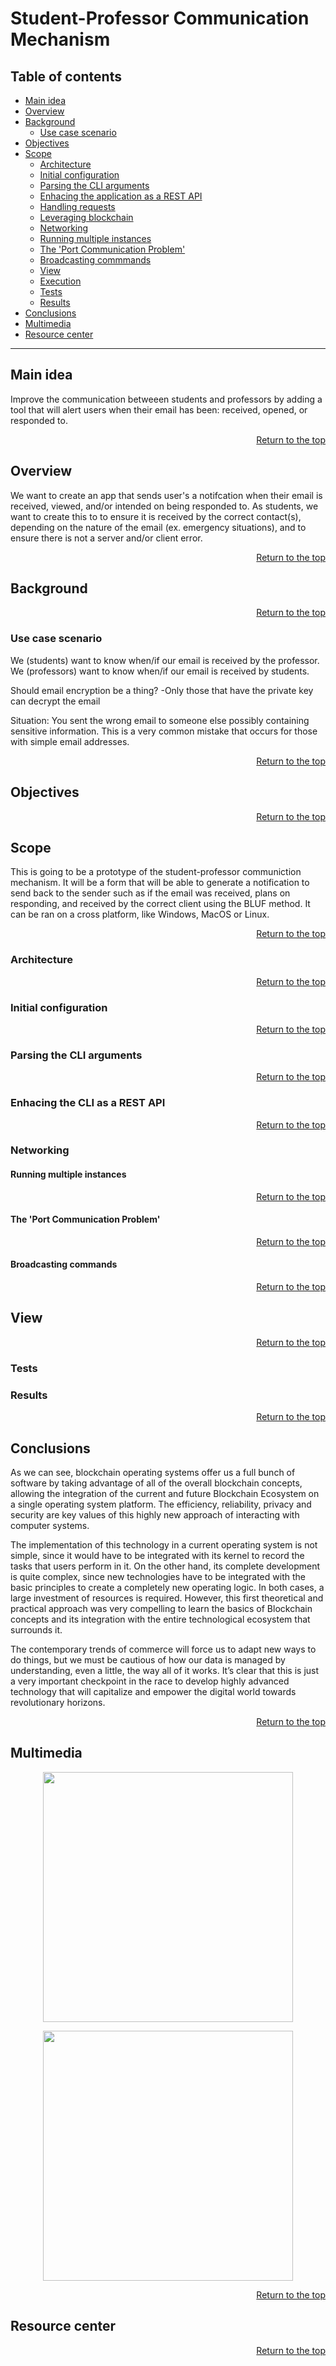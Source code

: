 # Student-Professor Communication Mechanism

## Table of contents

* [Main idea](#Main-idea)
* [Overview](#Overview)
* [Background](#Background)
   * [Use case scenario](#Use-case-scenario) 
* [Objectives](#Objectives)
* [Scope](#Scope)
   * [Architecture](#Architecture) 
   * [Initial configuration](#Initial-configuration)
   * [Parsing the CLI arguments](#Parsing-the-CLI-arguments)
   * [Enhacing the application as a REST API](#Enhacing-the-CLI-as-a-REST-API)
   * [Handling requests](#Handling-requests)
   * [Leveraging blockchain](#Leveraging-blockchain)
   * [Networking](#Networking)
   * [Running multiple instances](#Running-multiple-instances)
   * [The 'Port Communication Problem'](#The-Port-Communication-Problem)
   * [Broadcasting commmands](#Broadcasting-commands)
   * [View](#View)
   * [Execution](#Execution)
   * [Tests](#Tests)
   * [Results](#Results) 
* [Conclusions](#Conclusions)
* [Multimedia](#Multimedia)
* [Resource center](#Resource-center)
---

## Main idea
Improve the communication betweeen students and professors by adding a tool that will alert users when their email has been: received, opened, or responded to.

<a href="#Table-of-contents"><p align="right">Return to the top</p></a>

## Overview
We want to create an app that sends user's a notifcation when their email is received, viewed, and/or intended on being responded to. As students, we want to create this to to ensure it is received by the correct contact(s), depending on the nature of the email (ex. emergency situations), and to ensure there is not a server and/or client error.

<a href="#Table-of-contents"><p align="right">Return to the top</p></a>

## Background

<!--The advances that technology has made in recent years have allowed us to change the way we do things, incorporating new techniques and new protocols to the activities that we have been doing for years. The economic, commerce and health sectors have been among the most benefited, as they have been able to take advantage of new technological developments to boost their growth within the industry and outside the industry to benefit human beings. 

The emergence of cryptocurrencies, such as Bitcoin, has revolutionized the contemporary economy. But not only that, but also all the technology behind them, as it has been used in other fields to take advantage of their intrinsic properties. Thus, there have been developments that allow validating the security and integrity of data through digital certificates or proposals to incorporate this technology to the electoral systems of the communities. The possibilities are endless. 

Blockchain technology can be used in almost any human activity, but it deserves more its application in those where security and privacy are a priority. While it is true that applications developed with this technology have a strong robustness and trust, they are not completely secure, as there will always be a latent risk that threatens the integrity of your data, as well as its efficiency and effectiveness in its execution. To solve this problem, developments have been taking place that go beyond a single application or a set of them. One of them is the possibility of creating an entire operating system that uses blockchain in its execution.   

Before getting into the subject, let's remember some basic concepts. An operating system (OS) is a bunch of software that manages the resources of a computing system and allows the interaction between the person and the machine. They are grouped by type and the most common of them are the Network OS, which has the capability of managing data, users, groups, security, applications, and other networking functions. Although there are many operating systems, the ones that have stood out the most in the market are Windows, MacOS, Linux and Android, to name a few

Initially, all of these “traditionals” OS were hardware based, which means that they provide interoperability between the software and the bare metal of the device. Also needed to be runned on it in order to use it. Modern technologies like virtualization and cloud concepts, in one of its large amounts of benefits, have entered the game. The first one by allowing us to abstract the hardware layer to run specific software even though we have another operating system installed. The second one, enable us to have access to our data anywhere.

Any traditional OS also executes actions based on user commands which can be viewed as a transaction. So, a blockchain operating system (bOS) captures all commands and transactions from a user’s device, but authentication, execution, and recording occur on the blockchain. One of its main characteristics is that it doesn't run on your computer’s hardware but instead operates on the cloud and is virtually-enabled, which means users have the liability to manage blockchains independently of the hardware device, and all of the processed data is runned out of it. A bOS offers benefits of security, privacy and decentralized use of OS, besides facilitating efficiency, easier development and better user experience.

<p align="center">
  <img width="400" src="https://user-images.githubusercontent.com/88801826/131191074-b6e45d91-692a-466e-b12b-68cd1dcf7d06.png">
</p>

Since it is a very recent technology, developers are still monitoring the performance of their creations, although some options are already on the market. For example, NYNJA vOS offers a platform that supports a communication layer offering text, voice, video conferencing, and project management tools, a secure payments layer for commercial transactions. Also supports a marketplace for commercial activities. Also the company Quant Network has an interesting approach to this subject with it enterprise OS that interconnects blockchain legacy, current or future platforms and networks.-->

<a href="#Table-of-contents"><p align="right">Return to the top</p></a>

### Use case scenario

We (students) want to know when/if our email is received by the professor.
We (professors) want to know when/if our email is received by students.

Should email encryption be a thing? 
-Only those that have the private key can decrypt the email

Situation: You sent the wrong email to someone else possibly containing sensitive information. This is a very common mistake that occurs for those with simple email addresses. 
<!--
<p align="center">
  <img width="500" src="https://user-images.githubusercontent.com/88801826/133133205-dfe4a97a-05a0-4383-bb83-2494b73e3fcf.png">
</p>

The way in which this could happen is to introduce an intermediate layer among with the user's interface with the platform he uses, which will be attentive to everything the user introduces without altering the native operation of the operating system. This special layer will also be linked to the applications that the user performs, as these will also be registered. Thus, from the most basic operations, such as turning on the system or listing folders in the console, to the most complex ones, will be recorded in the blockchain.-->

<a href="#Table-of-contents"><p align="right">Return to the top</p></a>

## Objectives

<!--Demonstrate that the integration of operating system commands with blockchain is possible by:

1. Developing a command line interface terminal (CLI) to serve as a basis for integrating blockchain functionality.
2. Adapting the blockchain prototype to incorporate the commands into its structure.
3. Integrate both prototypes so that they work in a harmonious and networked way, including several instances of them.-->

<a href="#Table-of-contents"><p align="right">Return to the top</p></a>

## Scope

This is going to be a prototype of the student-professor communiction mechanism. It will be a form that will be able to generate a notification to send back to the sender such as if the email was received, plans on responding, and received by the correct client using the BLUF method.  It can be ran on a cross platform, like Windows, MacOS or Linux.

<a href="#Table-of-contents"><p align="right">Return to the top</p></a>

### Architecture

<!--For the purpose of our objective, the idea is to build a prototype application that visually resembles a command line, but internally can actually access the resources of this, behaving as such and being able to perform the same operations as if it were running natively within the operating system.

Therefore, our application to be developed will be based on Electron, which is a multiprocess and multiplatform architecture framework to create desktop applications using web technologies. Electron integrates Node.js to access the system resources in the backend, and the Chromium browser to build the frontend. With this, we are able to use HTML, CSS and Javascript to customize what is displayed to the user. 

Since Electron is in charge of integrating the backend and the frontend in a single architecture, we will have two important processes. The `main` and the `renderer`. The first one controls the state of the application while the second one controls the interface with the user. When an Electron application is executed, the `main` process is launched, which is in charge of accessing the system resources and starting the `renderer` process. An important point to mention is that the `main` process does not have direct access to frontend methods and resources.

Summarizing the above, the `main` process can be seen as a browser, and the `renderer` process as one of its tabs. 

<p align="center">
  <img width="500" src="https://user-images.githubusercontent.com/88801826/133124078-a40ec00a-4548-4b29-bd34-b15e5b8453a0.png">
</p> -->

<a href="#Table-of-contents"><p align="right">Return to the top</p></a>

### Initial configuration

<!--First of all, we need to create the visual environment of the application. Based on some [tutorials](https://www.youtube.com/watch?v=vhDBbbMJWoY), reviewing [Electron's official documentation](https://www.electronjs.org/docs/) and consulting forums to solve compilation errors of some modules, I found the way to do it. 

> Modules installed `npm i electron` | `npm i electron-tools` | `npm i node-pty xterm` | `npm i electron-rebuild`

Ignoring the modules folder that is generated by default the installation of each of these, we have then the following files. Their description will help us to understand how the application is built and, later on, to have more clarity when incorporating the functionality of the blockchain concepts and operation in it.  

* `main.js`: the main process of the application. It performs the basic configuration of our application window, such as dimensions and features. It also handles the window events that the application responds to with the user interface.

* `index.js`: the file of our renderer process. This file is associated with the `index.html`, because it is going to be in charge of being attentive to all the events that the user introduces and to establish communication with the `main.js` file to process the information that is generated with them.

* `index.html`: the visual template that is shown to the user directly.

<p align="center">
  <img width="500" src="https://user-images.githubusercontent.com/88801826/133125234-1c854823-f770-4596-8269-f65a819a0df5.png">
</p>


The result is a window that looks and behaves like a command line interface terminal. 

<p align="center">
  <img width="500" src="https://user-images.githubusercontent.com/88801826/133009605-4ce201f8-6233-41eb-a2f8-150baff5ecff.JPG">
</p>
-->
<a href="#Table-of-contents"><p align="right">Return to the top</p></a>

### Parsing the CLI arguments

<!--Once we have the CLI running without any error, the next challenge is how can I process the information that the user enters in it, with the objective of processing them later in a blockchain structure. So far, the default functionality of the application allows us to cache in `index.js` each of the characters we enter and display them at the same time in the window. 

However, from this action or event, we need the complete command, not the characters separately, to be sent to the main process. Recall that the main process does not have direct communication with the rendering process. To do this there is the Inter-Process Communication. With this, `main.js` can access the `ipcMain` module, and `index.js` can access the `ipcRenderer` module, where the former is attentive to the events that happen in the latter or to the information it sends. 

Based on the above, we implemented the following methods to solve this first challenge.

In `index.js`:

 ``` javascript
//Variable to concatenate the keystrokes of the command
var command = "";
var term = new Terminal();
term.open(document.getElementById('terminal'));

//Send command string to the Blockchained process
var input = document.getElementById("terminal");
input.addEventListener("keyup", function (event, data) {
    if (event.keyCode === 13) {
        ipc.send('terminal.command', command);
        //Clean the command variable
        command = "";
    }
});

//Whatever we write on the terminal
term.onData(e => {
    //Get the keystrokes for the commands.
    command = command + e;
    ipc.send("terminal.keystroke", e);
});
```

Here, a variable is declared where the complete command will be stored as the user enters his characters. When it is finished, it will give a line break and, as the process will be attentive to this specific event, it will send the command to the main process. It then empties the variable to be used again when the user enters another command.

In `main.js`:

```javascript
//Recive command from terminal
var ipc = require('electron').ipcMain;
ipc.on('terminal.command', function (event, data) {
        //Further actions
});
```

Here, the main process receives the information from the command to process it for further operations.

<p align="center">
  <img width="500" src="https://user-images.githubusercontent.com/88801826/133009462-2eb5b72e-ab83-41d5-a925-22171d6e1361.gif">
</p> -->

<a href="#Table-of-contents"><p align="right">Return to the top</p></a>

### Enhacing the CLI as a REST API

<!--Up to this point, the application can already capture and process the commands the user enters. What to do with them now? The Blockchain prototype we have and how it works is based on objects manipulated through Uniform Resource Identifiers (URIs), with are the formal concept of URLs, helping us to point to a resource over a network. So, a crucial step to be able to incorporate blockchain operations through HTTP in our application is to modify it to work as such. In other words, we need to enable the backend of our application as a REST API.

REST is any interface between systems that uses HTTP to obtain data or generate operations on that data in all possible formats, including JSON. It establishes a client-server protocol for the exchange of information between the backend and the frontend.  

This is achieved by installing [Express](https://expressjs.com/) in our project. I have read this [article](https://medium.com/@keshavagrawal/electron-js-react-js-express-js-b0fb2aa8233f) to get the explanation of how to integrate it in our application made in Electron and I have followed this [tutorial](https://expressjs.com/es/starter/hello-world.html) to get it. 

> Module installed `npm i express --save`

Then, we create a file and name it `app.js`. This file will serve as our request server. We add the following lines:

```javascript
const express = require('express')
const app = express()
const port = 3000

app.listen(port, () => {
  console.log(`Example app listening at http://localhost:${port}`)
})
```

In the app variable we assign the server and in the port variable the port through which the communication with the URIs will be established.

Now, somehow we have to relate it with the rendering process. This will be done through a file, which will act as a link between it and the server. We then create the file `renderer.js` and add the following line.

```javascript
let server = require('./app');
```

Finally, in `index.html`, we add the following to link it:

```html
<script src="./renderer.js"></script>
```
When the `renderer.js` file is loaded through `index.html`, the Express server will be generated on port 3000 and simultaneously the application will be ready to handle user requests.

<p align="center">
  <img width="500" src="https://user-images.githubusercontent.com/88801826/133127614-7fe2e034-02f8-48ad-a7c7-0a3a7cefe054.png">
</p>

<a href="#Table-of-contents"><p align="right">Return to the top</p></a>

### Handling requests

As mentioned above, the blockchain prototype uses objects through URIs. Therefore, we need to establish an HTTP communication channel between the main process in `main.js` and the server in `app.js`. For this purpose, we will use the [Axios module](https://axios-http.com/docs/intro). 

> Module installed `npm i axios`

Once installed, in `main.js` we locate the function where the rendering process command is received and add the following:

```javascript
//POST or GET Request
 axios
      .post/get('URI', {
          //Send o recieve data
      })
      .then(res => {
          /*
           Blockchain operations
          */
      })
      .catch(error => {
          console.error(error)
      }
```
Here, we can use GET or POST requests indicating the corresponding URI with its specific port and the data to be handled. In the response to the request, we will have to insert the instructions related to the blockchain operations. 

To have a greater comfort to manage the URIs, we will install now a utility called [Nodemon](https://www.npmjs.com/package/nodemon) that will serve us to monitor our application and indicate certain information that will be transmitted to the inside of the application for its internal use. 

> Module installed `npm i nodemon`

Once installed, we modify the script section of the `package.json` file, adding the following line:

```javascript
"tty1": "app.js 3000 http://localhost:3000",
```

Note that, within the command arguments, we are also indicating the port. To make the execution of the application more dynamic, that is to say, that I can specify another port without having to modify variables within the code, we will make the server take this argument and assign it to the port variable that was initially static. To do this, we simply modify the following line in `main.js`:

```javascript
const port = process.argv[2];
```
This change will cause the port number to be taken from the number two argument of the command to start the application. 

<a href="#Table-of-contents"><p align="right">Return to the top</p></a>

### Leveraging blockchain

We get to the core of the project, the added value that our CLI will have. We need to incorporate the functionalities and goodness of the blockchain with the execution of the application. At this point, all the previous work that has been done was aimed at facilitating its integration with the application. The next step is turn our CLI into a blockchained command line interface (bCLI)

What we want is that, once the application is started and registered over the network, and the user has executed a command, it is added to a blockchain and automatically verified. By now, we will deal with the network issue later. Also, let's leave for now the proof of work, i.e. the business rule of our entire blockchain process, as is. Depending on the degree of infrastructure available, in a future implementation, this hash could be used to identify a specific blockchain operating system or even as a key to develop applications within the same platform. 

As a first step, we added the blockchain prototype code to the project folder, named `blockchain.js`, which contains the base structure to convert the execution of our application into joined block structures. However, before using them, it is necessary to make some modifications for the purpose of the application.

<p align="center">
  <img width="500" src="https://user-images.githubusercontent.com/88801826/133127679-8b642aed-b4aa-443a-a47a-428c53838103.png">
</p>

In `Blockchain()` we modify `this.createNewBlock(100,'0','0','0');`

Therefore, each new block that is created, in addition to the other parameters, the last one will correspond to that of the command. 

Similarly, the matching must be performed in the method when a new transaction is created. 

```javascript
Blockchain.prototype.createNewTransaction = function (amount, sender, recipient, command) {
    const newTransaction = {
        //Create a new transaction object
        amount: amount,
        sender: sender,
        recipient: recipient,
        command: command,
        transactionId: uuidv4().split('-').join('')
    };
    return newTransaction;
```
Note that we only add to the function the parameter and inside the transaction information, the command information. 

With the base structure already adequate, now we need to incorporate to our server in `app.js` all the methods corresponding to the operations performed through HTTP requests. For that, we need to install some aditional modules.

> Modules installed `npm i request` | `npm i request-promise`

Finally, in order to use them, we need to implement the requests in the main process. Therefore, in `main.js`, in the function where we receive the command from the render process, we incorporate the lines of code that will provide our CLI with blockchain functionality.

```javascript
//Recive command from terminal
var ipc = require('electron').ipcMain;
ipc.on('terminal.command', function (event, data) {
    //Add a transaction
    axios
        .post(`http://localhost:3000/transaction/broadcast`,
            { "amount": 1, "sender": "user3000@localhost.com", "recipient": "app@server.com", "command": data },
            {
            })
        .then(res => {
            // Mine the transaction
            axios
                .get(`http://localhost:3000/mine`, {
                })
                .then(res => {
                    console.log("Command and validation executed");
                })
                .catch(error => {
                    console.error(error)
                })
        })
        .catch(error => {
            console.error(error)
        });
});
```

Once the command is received, it becomes part of a data structure containing the main transaction information. At first I thought of eliminating the "amount" field, however, it can be useful to sum up how many commands the terminal executed. For now, we statically define the sender as `user3000@localhost.com` and the recipient as `app@server.com`, although the latter might not necessarily be a server but any application or service that the user is using.

The packet is then sent via a POST request via URI to the method that creates a new transaction. If it was successful, it automatically requests a GET request to make the corresponding validation and become part of the blockchain. As you can see, it is an automatic process that is executed every time the user enters a new command in the terminal. 
-->
<a href="#Table-of-contents"><p align="right">Return to the top</p></a>

### Networking 

#### Running multiple instances

<!--Up to this point, our bCLI already has enough functionality to run without any problem in a single instance, that is, without being connected to a network of bCLIs. But to reach this last point and run the overall functionality of the prototype, it is first necessary to run several instances of the application. This was the hardest part of the project. 

The idea was simple: run multiple instances of bCLIs, each listening to its own server. Up to this point we already have Express installed, and with Nodemon running, we can pull up as many "servers" as we want along with their ports. However, we have only one Electron application. What we need are several instances of that application running on different servers, each on its own port.

For this last point, Nodemon has a limitation: we can't run both scripts at the same time; either we monitor the server script or the application script. However, we need Nodemon to monitor the server script because that is where it gets the port. The solution was not easy.

The first step to attack the problem was to think of another module to help us. That's how we came up with a module that performs the same process but for applications made in Electron. It is called [Electron Connect](https://www.npmjs.com/package/electron-connect). With this, it is possible to raise a service at the same time that the application is running. 

> Module installed `npm i electron-connect`

Once installed, the client now will be the main application process, in `main.js`, and the server in `app.js`; its like a server embedded in another. In each of the files, we add their respective lines of code so that they behave as such. 

On `main.js`, we need to run the client once the app is ready. So we search the corresponding function that allows it.  

```javascript
app.on("ready", function(){
    createWindow();
    client.create(mainWindow);
});
```

On `app.js`, we add the simple server instruction:

```javascript
var electron = require('electron-connect').server.create();
``` -->

<a href="#Table-of-contents"><p align="right">Return to the top</p></a>

#### The 'Port Communication Problem'

<!--So far, when we run the bCLI with Nodemon, it wakes up and automatically creates a service listening to the client on a certain process port thanks to the Electron Connect module. But if we try to run another instance, we get an error, because the port is occupied by the first instance. You would think that you could dynamically add the ports by taking them from the nodemon command argument and specifying them in the client and server instructions. This is possible in `app.js`, but not for `main.js`, because we are using nodemon within the first script.

As we saw in the description of Electron, the application architecture does not facilitate communication between the process and the server, even when using socket communication, IPC or global variables. To solve this problem, the viable solution would be to obtain the listening port through GET requests to the server from the main process and once there assign them to the corresponding instructions. 

As we want this request to be separate from the blockchain process requests, we need to create a small server extension from the original that listens on a specific port (different from the one indicated in nodemon). Therefore, in `app.js`, we add: 

``` javascript
const http = require('http');
const server = http.createServer(app);
server.listen(8080, function () {
    console.log("Port information service")
});
```

And on `main.js`, when the app is launched:

```javascript
const http = require('http');
    http.get('http://localhost:8080/port',(res)=>{
        res.on('data',(d)=>{
           serverPort = d.toString('utf8');
        })
    })
```

As we have already obtained the port, it only remains to place it in its respective locations. In order to be dynamic and not to be repeated in the instances, we will add five to the port number received from the argument, being a different one each time it is executed. 

On `main.js`, we add the client port:

```javascript
const http = require('http');
    http.get('http://localhost:8080/port',(res)=>{
        res.on('data',(d)=>{
           serverPort = d.toString('utf8');
        })
    })
    client.create(mainWindow, {port:parseInt(serverPort)+5});
```

On `app.js`, add the server port:

```javascript
var electron = require('electron-connect').server.create({port:parseInt(serverPort)+5});
```

With these instructions, we can now tell the electron-connect service to run on a different port each time another instance of the application is launched. 

However, now we face the same port traffic problem but in the small server we created for the communication between the process and the server: if two instances are executed, the second one will not be able to get the port information because the first one is occupying the port. What we need is that once the execution of an instance is started and the request is launched, the process receives that data, and the server, after a certain time, closes the connection and releases the port, thus allowing another instance to be executed and can occupy the port to request the information. 

For this, a timer was added to control the service. After 5 seconds of execution, it closes. This is added on the request part on the server `app.js`:

```javascript
app.get('/port', (req, res) => {
    //Counter to stop the service, free the port and allow another instance to use it
    (function countDown(counter) {
        while (counter > 0) {
            console.log(counter)
            return setTimeout(countDown, 1000, counter - 1)
        } server.close(); console.log("Port server closed"):
    })(5);//After five seconds, the port is closed
});
```
The only thing left now is to update all the static port asignation and the HTTP requests of the main process to dynamically respond to the port stored in the `serverPort` variable, for example this request:

```javascript
.post(`http://localhost:${serverPort}/transaction/broadcast`)
```

So far, by now and with its limitations, we can finally run as many instances as we specify using nodemon commands. -->

<a href="#Table-of-contents"><p align="right">Return to the top</p></a>

#### Broadcasting commands

<!--Lastly, what we want is that, once the bCLI is launched, it connects to the network of the others available bCLIs. To do this, we add in an array with the available instances (in the future, the list can be consulted directly from the system files, for example, in UNIX/Linux OS, from the `/etc/hosts` file) and iterate the reigistration with the network members excluding itself. We do this on the process file `main.js`, when the app is ready, at the same time when we get the port information from the server file.

```javascript
//Register on a network at launch
var fullNetwork = [3000, 3001];
var currentNetwork = fullNetwork.filter(function (x) { return x !== parseInt(serverPort) })
for (let networkNode of currentNetwork) {
    axios
        .post(`http://localhost:${serverPort}/register-node`,
            { "newNodeUrl": "http://localhost:" + networkNode },
            {})
        .then(res => {
            console.log("tty registered")
        })
        .catch(error => {
            console.error("error")
        });
}            
```

Then, when the bCLI is up, we access a GET request to make the connections with the network members. With the latter, everything we do and the transactions/commands we execute inside the terminal will be registered in the chain and sent to all the members of the network that are connected. -->

<a href="#Table-of-contents"><p align="right">Return to the top</p></a>

## View

<!--To obtain a more user-friendly view of the data, we will add to the frontend of our project the template provided for the original prototype. This new view will be used for data audit type review, so we will call it Audit Page. 

<p align="center">
  <img width="500" src="https://user-images.githubusercontent.com/88801826/133298975-2d4fa221-79c5-4610-ab5e-5b9776819bf3.png">
</p>

The purpose of this view is to inspect the number of commands that each user has performed through its search.

What we want is to be shown who executed it, to which service, the number and the command in question.  Although we have a great base to be able to display such information, it is necessary to make some small changes:

First we must obtain the information from the source, that is, from the `blockchain.js` file via `app.js`. The balance is already given, only that, as each transaction is assigned a value of 1, we need the balance to be positive. On the other hand, we are also interested in the command of that transaction. All these instructions are in the `getAddressData` method of the prototype. We apply the following changes.

```javascript
Blockchain.prototype.getAddressData = function (address) {
/*
Previous lines of code
*/
    //upon commpletion, we've loaded up the array. Now we have to figure out the balance and command for this address
    let balance = 0; //would you do this for you bank? 
    let command = ""; //which command?
    addressTransactions.forEach(transaction => { //also get the command also
        if (transaction.recipient === address) {balance += transaction.amount; command= transaction.command;}
        else if (transaction.sender === address) balance -= transaction.amount;
    });

    return {
        addressTransactions: addressTransactions,
        addressBalance: Math.abs(balance),//To obtain a positive number of commands
        addressCommand :command //Get the command finally
    };
}
```

Here we declare the variable `command` and in the cycle that is retrieving the total of the transaction, we assign the command. Later we return its value in the `return` of the function. To make the balance positive, we simply set it as an absolute value.
 
Finally, in the main file of the template, we add the information by placing an additional column that is displayed when querying the user address information, and there we insert the reference to the transaction command. We made some other adjustments to customize the page a little more.

<p align="center">
  <img src="https://user-images.githubusercontent.com/88801826/133305572-06eff88a-7a58-46c3-99c4-e3620221b5b2.jpg">
</p> -->

<a href="#Table-of-contents"><p align="right">Return to the top</p></a>


### Tests

<!--Although tests were performed during the development of the application, the most representative tests that contributed to the outcome of the project are documented below:-->

### Results

<!--With the tests performed, we were able to verify that the development of our application was completed for the purposes stated in the objectives and scope of the project. We were able to emulate a terminal using web technologies, such as Electron with Node.js. 

We were able to adapt the Blockchain prototype to store the command and application's own information. The integration of several instances also represented a challenge, but fortunately it could be completed by integrating basic concepts of web requests. We even managed to customize a web view for the information.

In the end, the developed application, although it only allows the user to execute very basic commands and only a few characters, is able to catch and process them, serving as a demonstration to explain the operation of Blockchain technology and provide an overview of the full scope that can be achieved if its application is continued in this direction. --> 

<a href="#Table-of-contents"><p align="right">Return to the top</p></a>

## Conclusions

As we can see, blockchain operating systems offer us a full bunch of software by taking advantage of all of the overall blockchain concepts, allowing the integration of the current and future Blockchain Ecosystem on a single operating system platform. The efficiency, reliability, privacy and security are key values of this highly new approach of interacting with computer systems.

The implementation of this technology in a current operating system is not simple, since it would have to be integrated with its kernel to record the tasks that users perform in it. On the other hand, its complete development is quite complex, since new technologies have to be integrated with the basic principles to create a completely new operating logic. In both cases, a large investment of resources is required. However, this first theoretical and practical approach was very compelling to learn the basics of Blockchain concepts and its integration with the entire technological ecosystem that surrounds it. 

The contemporary trends of commerce will force us to adapt new ways to do things, but we must be cautious of how our data is managed by understanding, even a little, the way all of it works. It’s clear that this is just a very important checkpoint in the race to develop highly advanced technology that will capitalize and empower the digital world towards revolutionary horizons.

<a href="#Table-of-contents"><p align="right">Return to the top</p></a>

## Multimedia

<a href="https://www.loom.com/embed/a9af0b0d6cee44b18e765589c930ac2f" target="_blank"><p align="center">
  <img width="400" src="https://user-images.githubusercontent.com/88801826/133354136-4fe76e8b-4064-4b6e-bd92-45e787386f7d.png">
</p></a>

<a href="https://www.loom.com/embed/0845843780544510ae45a5c5cf03b2e5" target="_blank"><p align="center">
  <img width="400" src="https://user-images.githubusercontent.com/88801826/133354529-4e734268-96af-4ed3-835e-f9c69167e7f5.png">
</p></a>

<a href="#Table-of-contents"><p align="right">Return to the top</p></a>

## Resource center

<!--_The blockchain prototype used in this project was generously provided by Dr. Barry Cumbie, from the University of North Alabama, on the United States, in conjunction with the Anáhuac University, on México, for the course of Blockchain with academic purposes_.

Go to the [bCLI  repository ](https://github.com/rusejo/bCLI) if you want to download and test the project.

Go to my [raw notes and dev journey](https://github.com/rusejo/blockchain-journey/blob/main/bcli-dev-journal.md) if you want to to know the draft of the development of this project.

<details>
    <summary>Click here to see the <b>Source Information.</b></summary>
    <a href="https://www.guru99.com/operating-system-tutorial.html"><br />
        Singh, A. (2021, January 18). <i>Types of Operating Systems</i>. GeeksForGeeks
    </a>
    <br />
    <a href="https://cryptoseq.medium.com/what-is-a-blockchain-operating-system-and-what-are-the-benefits-c561d8275de6">Seq.
        (2019, September 8). <i>What is a blockchain operating system and what are the benefits?</i> Medium
    </a>
    <br />
    <a href="https://www.investopedia.com/terms/b/blockchain-operating-system.asp">
        Frankenfield, J. (2021, April 1). <i>Blockchain Operating System.</i> Investopedia
    </a>
    <br />
    <a href="https://www.blockchain-council.org/blockchain/blockchain-operating-system-a-complete-overview/">
        Kumar, T. (n.d). <i>Blockchain Operating System: A Complete Overview.</i> Blockchain Council
    </a>
    <br />
    <a
        href="https://www.forbes.com/sites/adrianbridgwater/2018/07/03/what-is-a-blockchain-operating-system/?sh=633eb39a36a">
        Bridgwater, A. (2018, July 3). <i>What Is A Blockchain Operating System?</i> Forbes
    </a>
    <br />
    <a href="https://medium.com/jspoint/a-beginners-guide-to-creating-desktop-applications-using-electron-824da5665047">
        Hiwarale, U. (2020, December 24). <i>A beginner’s guide to creating desktop applications using Electron</i>
        Medium
    </a>
    <br />
    <a href="https://medium.com/folkdevelopers/the-ultimate-guide-to-electron-with-react-8df8d73f4c97">
        Patnaik, A. (2020, October 17). <i>The Ultimate Guide to Electron with React</i> Medium
    </a>
    <br />
    <a href="https://searchapparchitecture.techtarget.com/definition/RESTful-API">
        S. Gillis, A. (2020, September). <i>REST API (RESTful API) </i> TechTarget
    </a>
</details> -->

<a href="#Table-of-contents"><p align="right">Return to the top</p></a>
